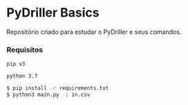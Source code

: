 # PyDriller Basics

Repositório criado para estudar o PyDriller e seus comandos.

### Requisitos

`pip v3`

`python 3.7`


```sh
$ pip install -r requirements.txt
$ python3 main.py -i in.csv
```
